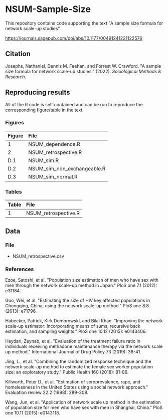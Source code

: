 # NSUM-Sample-Size
This repository contains code supporting the text "A sample size formula for network scale-up studies"

https://journals.sagepub.com/doi/abs/10.1177/00491241221122576

## Citation

Josephs, Nathaniel, Dennis M. Feehan, and Forrest W. Crawford. "A sample size formula for network scale-up studies." (2022). _Sociological Methods & Research_.

## Reproducing results

All of the R code is self contained and can be run to reproduce the corresponding figure/table in the text

### Figures

| Figure | File |
|:----- |:-----------|
| 1  | NSUM_dependence.R |
| 2   | NSUM_retrospective.R |
| D.1    | NSUM_sim.R |
| D.2    | NSUM_sim_non_exchangeable.R |
| D.3    | NSUM_sim_normal.R |



### Tables

| Table | File |
|:----- |:-----------|
| 1  | NSUM_retrospective.R |

## Data

### File

* NSUM_retrospective.csv

### References

Ezoe, Satoshi, et al. "Population size estimation of men who have sex with men through the network scale-up method in Japan." PloS one 7.1 (2012): e31184.

Guo, Wei, et al. "Estimating the size of HIV key affected populations in Chongqing, China, using the network scale-up method." PloS one 8.8 (2013): e71796.

Habecker, Patrick, Kirk Dombrowski, and Bilal Khan. "Improving the network scale-up estimator: Incorporating means of sums, recursive back estimation, and sampling weights." PloS one 10.12 (2015): e0143406.

Heydari, Zeynab, et al. "Evaluation of the treatment failure ratio in individuals receiving methadone maintenance therapy via the network scale up method." International Journal of Drug Policy 73 (2019): 36-41.

Jing, L., et al. "Combining the randomized response technique and the network scale-up method to estimate the female sex worker population size: an exploratory study." Public Health 160 (2018): 81-86.

Killworth, Peter D., et al. "Estimation of seroprevalence, rape, and homelessness in the United States using a social network approach." Evaluation review 22.2 (1998): 289-308.

Wang, Jun, et al. "Application of network scale up method in the estimation of population size for men who have sex with men in Shanghai, China." PloS one 10.11 (2015): e0143118.
